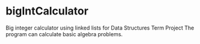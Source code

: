 # bigIntCalculator
Big integer calculator using linked lists for Data Structures Term Project
The program can calculate basic algebra problems.
